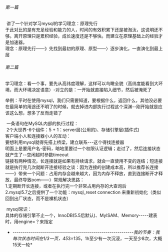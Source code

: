 ###### 第一篇

​		讲了一个针对学习mysql的学习理念：原理先行</br>
​		于此对比的是有充足经验和能力的人，时间的有效积累下还是被淘汰，这说明还不够。离开原理只是累积经验，成长速度还是不够快。而建立在原理基础上的经验才是加速器。</br>
​		理念：原理先行——》先找到最初的原理、原型——〉逐步演化，一直演化到最上层</br>

###### 第二篇

​		学习理念：看一个事，要先从高纬度理解，这样可以鸟瞰全貌（高纬度能看到大环境，而大环境决定语意）-对立的是：一开始就直接陷入细节，然后被淹死了

​		举例：平时在使用mysql，我们只需要知道，要根据什么，返回什么，其他没必要在最简单的用途还不明了的时候，就去掉进内部执行过程这个深渊--刚开始就是应该这么想，想多了反而走错了

​		一条语句在MySQL内部的执行过程：</br>
​				2个大世界-6个组件：5 + 1：server层(公用的)、存储引擎层(插件式)</br>
​				客户端小人和连接器小人的互动：</br>
​						要想利用mysql就得先搭上桥梁，建立联系---这个得找连接器</br>
​						明面上是要用户名-密码，暗地里要过一个权限认证逻辑；走过了，然后连接状态就产生了--空闲超时参数timeout</br>
​						链接有两种情况，长连接就是如果有持续请求，就会一直使用不变的连结；短连接就是执行完几次就断开连接
​						经验之谈：因为连接的创建成本高，所以推荐长连接——》带来一个问题：占用内存会越来越大，因为内存不释放，直到连接断开才释放，最终导致oom——〉常规解决思路：</br>
​								1.定期断开长连接，或者在执行完一个非常占用内存的大查询后</br>
​								2.mysql5.7之后提供了一个功能：mysql_reset connection 来重新初始化（类似回到出厂状态，而不是裸机状态）</br>

​		mysql常识：</br>
​				具体的存储引擎不止一个，InnoDB(5.5后默认)、MyISAM、Memory-----建表时，用engine=？来指定

- -----------------------------------------------------------*-我的节奏：我每次状态时间在1/3一页，45*3=135，1h至少有一次沉浸，一天至少8次，大概15天一轮*
